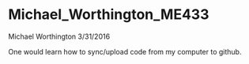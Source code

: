 # Michael_Worthington_ME433

Michael Worthington
3/31/2016

One would learn how to sync/upload code from my computer to github. 
